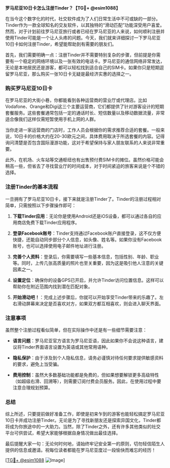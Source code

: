 **罗马尼亚10日卡怎么注册Tinder？【TG💪+ @esim1088】**

在当今这个数字化的时代，社交软件成为了人们日常生活中不可或缺的一部分。Tinder作为一款全球知名的交友软件，以其独特的“滑动匹配”功能深受用户喜爱。然而，对于计划前往罗马尼亚旅行或者已经在罗马尼亚的人来说，如何顺利注册并使用Tinder可能是一个让人头疼的问题。今天，我们就来详细探讨一下罗马尼亚10日卡如何注册Tinder，希望能帮助到有需要的朋友们。

首先，我们需要明确一点：注册Tinder并不需要特别复杂的步骤，但前提是你需要有一个稳定的网络环境以及一张有效的电话卡。罗马尼亚的通信网络非常发达，无论是本地居民还是游客，都可以轻松找到适合自己的SIM卡。如果你只是短期逗留罗马尼亚，那么购买一张10日卡无疑是最经济实惠的选择之一。

### 购买罗马尼亚10日卡

在罗马尼亚的大街小巷，你都能看到各种运营商的营业厅或代理店。比如Vodafone、Orange和Digi这三个主要运营商，它们都提供了针对游客设计的短期套餐服务。这些套餐通常包括一定的通话时长、短信数量以及移动数据流量，非常适合像我们这样仅需短暂使用手机上网的人群。

当你走进一家运营商的门店时，工作人员会根据你的需求推荐合适的套餐。一般来说，10日卡的价格大约在20-30欧元之间，具体费用取决于所选套餐的内容。记得询问清楚是否包含国际漫游功能，这对于希望保持与家人朋友联系的人来说非常重要。

此外，在机场、火车站等交通枢纽也有出售预付费SIM卡的摊位。虽然价格可能会稍高一些，但省去了寻找营业厅的时间成本，对于时间紧迫的旅客来说是个不错的选择。

### 注册Tinder的基本流程

一旦拥有了罗马尼亚10日卡，接下来就是注册Tinder了。Tinder的注册过程相对简单，只需按照以下步骤操作即可：

1. **下载Tinder应用**：无论你是使用Android还是iOS设备，都可以通过各自的应用商店免费下载Tinder应用程序。
   
2. **登录Facebook账号**：Tinder支持通过Facebook账户直接登录，这不仅方便快捷，还能自动同步部分个人信息，如头像、姓名等。如果你没有Facebook账号，也可以选择使用电子邮件地址进行注册。

3. **完善个人资料**：登录后，你需要填写一些基本信息，包括性别、年龄、职业等。同时，上传几张高质量的照片也至关重要，因为这是吸引他人注意的关键因素之一。

4. **设置定位**：确保你的设备GPS已开启，并允许Tinder访问位置信息。这样可以帮助你在附近范围内找到潜在匹配对象。

5. **开始滑动吧！**：完成上述步骤后，你就可以开始享受Tinder带来的乐趣了。左右滑动屏幕来决定是否喜欢对方，如果双方都互相喜欢，则会进入聊天界面。

### 注意事项

虽然整个注册过程看似简单，但在实际操作中还是有一些细节需要注意：

- **语言问题**：罗马尼亚官方语言为罗马尼亚语，因此如果你不会说这种语言，建议将Tinder界面语言设置为英语或其他常用语种。
  
- **隐私保护**：由于涉及到个人隐私信息，请务必谨慎对待任何要求提供敏感资料的要求，避免上当受骗。

- **费用控制**：虽然大多数基础功能都是免费的，但如果想要解锁更多高级特性（如超级右滑、回溯等），则需要订阅付费会员服务。因此，在使用过程中要注意合理规划预算。

### 总结

综上所述，只要提前做好准备工作，即使是初来乍到的游客也能轻松搞定罗马尼亚10日卡并成功注册Tinder。无论是为了寻找新朋友还是探索异国文化，Tinder都将成为你旅途中的一大助力。当然，除了Tinder之外，还有许多其他类似的社交平台可供尝试，希望大家能够根据自身情况做出最佳选择。

最后提醒大家一句：无论何时何地，请始终牢记安全第一的原则，切勿轻信陌生人提供的信息或邀请。祝每位读者都能在罗马尼亚度过一段愉快而难忘的经历！

[[TG💪+ @esim1088](https://t.me/s/esim1088) ![Image](https://i.postimg.cc/4NQfJmqS/Snipaste-2025-05-13-00-14-12.png)]